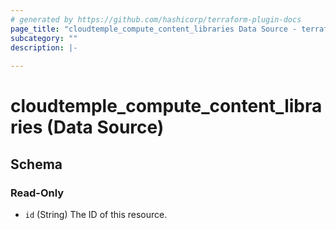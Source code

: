 ```yaml
---
# generated by https://github.com/hashicorp/terraform-plugin-docs
page_title: "cloudtemple_compute_content_libraries Data Source - terraform-provider-cloudtemple"
subcategory: ""
description: |-
  
---
```


# cloudtemple_compute_content_libraries (Data Source)





<!-- schema generated by tfplugindocs -->
## Schema

### Read-Only

- `id` (String) The ID of this resource.


